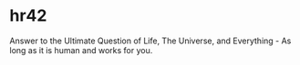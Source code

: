 # hr42
Answer to the Ultimate Question of Life, The Universe, and Everything - As long as it is human and works for you.
